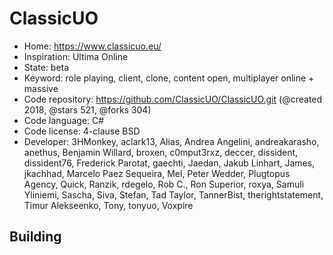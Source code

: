 # ClassicUO

- Home: https://www.classicuo.eu/
- Inspiration: Ultima Online
- State: beta
- Keyword: role playing, client, clone, content open, multiplayer online + massive
- Code repository: https://github.com/ClassicUO/ClassicUO.git (@created 2018, @stars 521, @forks 304)
- Code language: C#
- Code license: 4-clause BSD
- Developer: 3HMonkey, aclark13, Alias, Andrea Angelini, andreakarasho, anethus, Benjamin Willard, broxen, c0mput3rxz, deccer, dissident, dissident76, Frederick Parotat, gaechti, Jaedan, Jakub Linhart, James, jkachhad, Marcelo Paez Sequeira, Mel, Peter Wedder, Plugtopus Agency, Quick, Ranzik, rdegelo, Rob C., Ron Superior, roxya, Samuli Yliniemi, Sascha, Siva, Stefan, Tad Taylor, TannerBist, therightstatement, Timur Alekseenko, Tony, tonyuo, Voxpire

## Building
